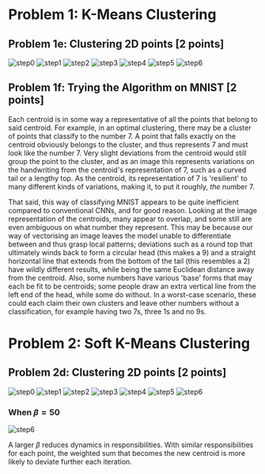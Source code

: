 # Problem 1: K-Means Clustering

## Problem 1e: Clustering 2D points [2 points]

![step0](results/2D/step0.png)
![step1](results/2D/step1.png)
![step2](results/2D/step2.png)
![step3](results/2D/step3.png)
![step4](results/2D/step4.png)
![step5](results/2D/step5.png)
![step6](results/2D/step6.png)

## Problem 1f: Trying the Algorithm on MNIST [2 points]

Each centroid is in some way a representative of all the points that belong to said centroid. For example, in an optimal clustering, there may be a cluster of points that classify to the number 7. A point that falls exactly on the centroid obviously belongs to the cluster, and thus represents 7 and must look like the number 7. Very slight deviations from the centroid would still group the point to the cluster, and as an image this represents variations on the handwriting from the centroid's representation of 7, such as a curved tail or a lengthy top. As the centroid, its representation of 7 is 'resilient' to many different kinds of variations, making it, to put it roughly, _the_ number 7.

That said, this way of classifying MNIST appears to be quite inefficient compared to conventional CNNs, and for good reason. Looking at the image representation of the centroids, many appear to overlap, and some still are even ambiguous on what number they represent. This may be because our way of vectorising an image leaves the model unable to differentiate between and thus grasp local patterns; deviations such as a round top that ultimately winds back to form a circular head (this makes a 9) and a straight horizontal line that extends from the bottom of the tail (this resembles a 2) have wildly different results, while being the same Euclidean distance away from the centroid. Also, some numbers have various 'base' forms that may each be fit to be centroids; some people draw an extra vertical line from the left end of the head, while some do without. In a worst-case scenario, these could each claim their own clusters and leave other numbers without a classification, for example having two 7s, three 1s and no 9s.

# Problem 2: Soft K-Means Clustering

## Problem 2d: Clustering 2D points [2 points]

![step0](results/2D_soft/step0.png)
![step1](results/2D_soft/step1.png)
![step2](results/2D_soft/step2.png)
![step3](results/2D_soft/step3.png)
![step4](results/2D_soft/step4.png)
![step5](results/2D_soft/step5.png)
![step6](results/2D_soft/step6.png)

### When $\beta = 50$

![step6](results/2D_soft_beta50/step6.png)

A larger $\beta$ reduces dynamics in responsibilities. With similar responsibilities for each point, the weighted sum that becomes the new centroid is more likely to deviate further each iteration.
